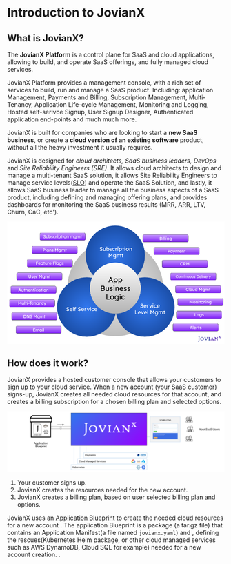 # Introduction to JovianX

## What is JovianX?

The **JovianX Platform** is a control plane for SaaS and cloud applications, allowing to build, and operate SaaS offerings, and fully managed cloud services.

JovianX Platform provides a management console, with a rich set of services to build, run and manage a SaaS product. Including: application Management, Payments and Billing, Subscription Management, Multi-Tenancy, Application Life-cycle Management, Monitoring and Logging, Hosted self-serivce Signup, User Signup Designer, Authenticated application end-points and much much more.

JovianX is built for companies who are looking to start a **new SaaS business**, or create a **cloud version of an existing software** product, without all the heavy investment it usually requires.

JovianX is designed for _cloud architects,_ _SaaS business leaders,_ _DevOps_ and _Site Reliability Engineers \(SRE\)_. It allows cloud architects to design and manage a multi-tenant SaaS solution, it allows Site Reliability Engineers to manage service levels\([SLO](https://landing.google.com/sre/sre-book/chapters/service-level-objectives/)\) and operate the SaaS Solution, and lastly, it allows SaaS business leader to manage all the business aspects of a SaaS product, including defining and managing offering plans, and provides dashboards for monitoring the SaaS business results \(MRR, ARR, LTV, Churn, CaC, etc'\).

![](.gitbook/assets/jovianx-product-overview-short-1-.png)

## How does it work?

JovianX provides a hosted customer console that allows your customers to sign up to your cloud service. When a new account \(your SaaS customer\) signs-up, JovianX creates all needed cloud resources for that account, and creates a billing subscription for a chosen billing plan and selected options.

![](.gitbook/assets/jovianx-full-flow-21-.png)

1. Your customer signs up.
2. JovianX creates the resources needed for the new account.
3. JovianX creates a billing plan, based on user selected billing plan and options.

JovianX uses an [Application Blueprint](documentation/jovianx-application-blueprint.md) to create the needed cloud resources for a new account . The application Blueprint is a package \(a tar.gz file\) that contains an Application Manifest\(a file named `jovianx.yaml`\) and , defining the rescues\(Kubernetes Helm package, or other cloud managed services such as AWS DynamoDB, Cloud SQL for example\) needed for a new account creation. .

